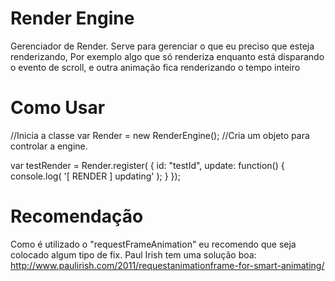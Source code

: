 Render Engine
============

Gerenciador de Render.
Serve para gerenciar o que eu preciso que esteja renderizando, 
Por exemplo algo que só renderiza enquanto está disparando o evento de scroll,
e outra animação fica renderizando o tempo inteiro


Como Usar
============

//Inicia a classe
var Render = new RenderEngine();
//Cria um objeto para controlar a engine.

var testRender = Render.register( {
  id: "testId",
	update: function() {
	  console.log( '[ RENDER ] updating' );
	}
});


Recomendação
============

Como é utilizado o "requestFrameAnimation" eu recomendo que seja colocado algum tipo de fix.
Paul Irish tem uma solução boa:
http://www.paulirish.com/2011/requestanimationframe-for-smart-animating/
